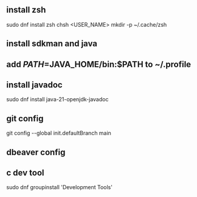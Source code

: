 
## install zsh
sudo dnf install zsh
chsh <USER_NAME>
mkdir -p ~/.cache/zsh

## install sdkman and java

## add $PATH=$JAVA_HOME/bin:$PATH to ~/.profile

## install javadoc
sudo dnf install java-21-openjdk-javadoc

## git config
git config --global init.defaultBranch main

## dbeaver config

## c dev tool
sudo dnf groupinstall 'Development Tools'

